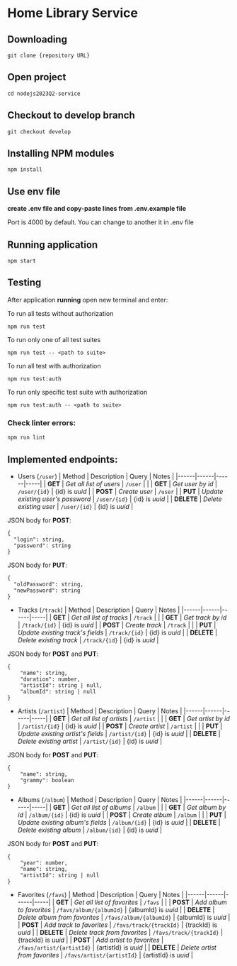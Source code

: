 # Home Library Service

## Downloading

```
git clone {repository URL}
```

## Open project

```
cd nodejs2023Q2-service
```

## Checkout to develop branch

```
git checkout develop
```

## Installing NPM modules

```
npm install
```

## Use env file

**create .env file and copy-paste lines from .env.example file**

Port is 4000 by default. You can change to another it in .env file

## Running application

```
npm start
```

## Testing

After application **running** open new terminal and enter:

To run all tests without authorization

```
npm run test
```

To run only one of all test suites

```
npm run test -- <path to suite>
```

To run all test with authorization

```
npm run test:auth
```

To run only specific test suite with authorization

```
npm run test:auth -- <path to suite>
```

### Check linter errors:

```
npm run lint
```

## Implemented endpoints:

- Users (`/user`)
  | Method | Description | Query | Notes |
  |------|------|------|-----|
  | **GET** | _Get all list of users_ | `/user` | |
  | **GET** | _Get user by id_ | `/user/{id}` | {id} is _uuid_ |
  | **POST** | _Create user_ | `/user` |
  | **PUT** | _Update existing user's password_ | `/user/{id}` | {id} is _uuid_ |
  | **DELETE** | _Delete existing user_ | `/user/{id}` | {id} is _uuid_ |

JSON body for **POST**:

```
{
  "login": string,
  "password": string
}
```

JSON body for **PUT**:

```
{
  "oldPassword": string,
  "newPassword": string
}
```

- Tracks (`/track`)
  | Method | Description | Query | Notes |
  |------|------|------|-----|
  | **GET** | _Get all list of tracks_ | `/track` | |
  | **GET** | _Get track by id_ | `/track/{id}` | {id} is _uuid_ |
  | **POST** | _Create track_ | `/track` | |
  | **PUT** | _Update existing track's fields_ | `/track/{id}` | {id} is _uuid_ |
  | **DELETE** | _Delete existing track_ | `/track/{id}` | {id} is _uuid_ |

JSON body for **POST** and **PUT**:

```
{
    "name": string,
    "duration": number,
    "artistId": string | null,
    "albumId": string | null
}
```

- Artists (`/artist`)
  | Method | Description | Query | Notes |
  |------|------|------|-----|
  | **GET** | _Get all list of artists_ | `/artist` | |
  | **GET** | _Get artist by id_ | `/artist/{id}` | {id} is _uuid_ |
  | **POST** | _Create artist_ | `/artist` | |
  | **PUT** | _Update existing artist's fields_ | `/artist/{id}` | {id} is _uuid_ |
  | **DELETE** | _Delete existing artist_ | `/artist/{id}` | {id} is _uuid_ |

JSON body for **POST** and **PUT**:

```
{
    "name": string,
    "grammy": boolean
}
```

- Albums (`/album`)
  | Method | Description | Query | Notes |
  |------|------|------|-----|
  | **GET** | _Get all list of albums_ | `/album` | |
  | **GET** | _Get album by id_ | `/album/{id}` | {id} is _uuid_ |
  | **POST** | _Create album_ | `/album` | |
  | **PUT** | _Update existing album's fields_ | `/album/{id}` | {id} is _uuid_ |
  | **DELETE** | _Delete existing album_ | `/album/{id}` | {id} is _uuid_ |

JSON body for **POST** and **PUT**:

```
{
    "year": number,
    "name": string,
    "artistId": string | null
}
```

- Favorites (`/favs`)
  | Method | Description | Query | Notes |
  |------|------|------|-----|
  | **GET** | _Get all list of favorites_ | `/favs` | |
  | **POST** | _Add album to favorites_ | `/favs/album/{albumId}` | {albumId} is _uuid_ |
  | **DELETE** | _Delete album from favorites_ | `/favs/album/{albumId}` | {albumId} is _uuid_ |
  | **POST** | _Add track to favorites_ | `/favs/track/{trackId}` | {trackId} is _uuid_ |
  | **DELETE** | _Delete track from favorites_ | `/favs/track/{trackId}` | {trackId} is _uuid_ |
  | **POST** | _Add artist to favorites_ | `/favs/artist/{artistId}` | {artistId} is _uuid_ |
  | **DELETE** | _Delete artist from favorites_ | `/favs/artist/{artistId}` | {artistId} is _uuid_ |
